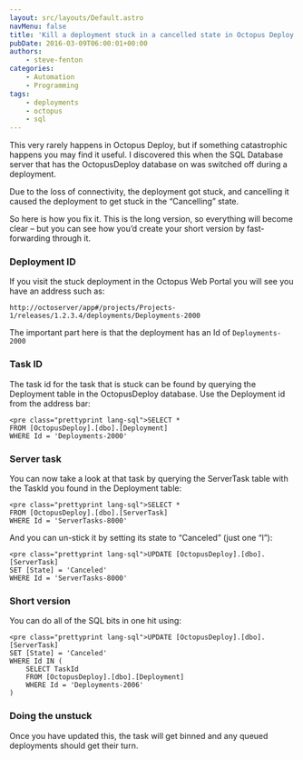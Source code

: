 ```yaml
---
layout: src/layouts/Default.astro
navMenu: false
title: 'Kill a deployment stuck in a cancelled state in Octopus Deploy'
pubDate: 2016-03-09T06:00:01+00:00
authors:
    - steve-fenton
categories:
    - Automation
    - Programming
tags:
    - deployments
    - octopus
    - sql
---
```


This very rarely happens in Octopus Deploy, but if something catastrophic happens you may find it useful. I discovered this when the SQL Database server that has the OctopusDeploy database on was switched off during a deployment.

Due to the loss of connectivity, the deployment got stuck, and cancelling it caused the deployment to get stuck in the “Cancelling” state.

So here is how you fix it. This is the long version, so everything will become clear – but you can see how you’d create your short version by fast-forwarding through it.

### Deployment ID

If you visit the stuck deployment in the Octopus Web Portal you will see you have an address such as:

```
http://octoserver/app#/projects/Projects-1/releases/1.2.3.4/deployments/Deployments-2000
```
The important part here is that the deployment has an Id of `Deployments-2000`

### Task ID

The task id for the task that is stuck can be found by querying the Deployment table in the OctopusDeploy database. Use the Deployment id from the address bar:

```
<pre class="prettyprint lang-sql">SELECT * 
FROM [OctopusDeploy].[dbo].[Deployment] 
WHERE Id = 'Deployments-2000'
```
### Server task

You can now take a look at that task by querying the ServerTask table with the TaskId you found in the Deployment table:

```
<pre class="prettyprint lang-sql">SELECT * 
FROM [OctopusDeploy].[dbo].[ServerTask] 
WHERE Id = 'ServerTasks-8000'
```
And you can un-stick it by setting its state to “Canceled” (just one “l”):

```
<pre class="prettyprint lang-sql">UPDATE [OctopusDeploy].[dbo].[ServerTask] 
SET [State] = 'Canceled' 
WHERE Id = 'ServerTasks-8000'
```
### Short version

You can do all of the SQL bits in one hit using:

```
<pre class="prettyprint lang-sql">UPDATE [OctopusDeploy].[dbo].[ServerTask]
SET [State] = 'Canceled'
WHERE Id IN (
    SELECT TaskId
    FROM [OctopusDeploy].[dbo].[Deployment]
    WHERE Id = 'Deployments-2006'
)
```
### Doing the unstuck

Once you have updated this, the task will get binned and any queued deployments should get their turn.